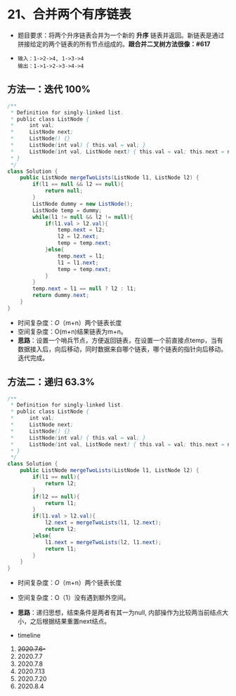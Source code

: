 # 21、合并两个有序链表

- 题目要求：将两个升序链表合并为一个新的 **升序** 链表并返回。新链表是通过拼接给定的两个链表的所有节点组成的。**跟合并二叉树方法很像：#617** 

- ```
  输入：1->2->4, 1->3->4
  输出：1->1->2->3->4->4
  ```

## 方法一：迭代  100%

```java
/**
 * Definition for singly-linked list.
 * public class ListNode {
 *     int val;
 *     ListNode next;
 *     ListNode() {}
 *     ListNode(int val) { this.val = val; }
 *     ListNode(int val, ListNode next) { this.val = val; this.next = next; }
 * }
 */
class Solution {
    public ListNode mergeTwoLists(ListNode l1, ListNode l2) {
        if(l1 == null && l2 == null){
            return null;
        }
        ListNode dummy = new ListNode();
        ListNode temp = dummy;
        while(l1 != null && l2 != null){
            if(l1.val > l2.val){
                temp.next = l2;
                l2 = l2.next;
                temp = temp.next;
            }else{
                temp.next = l1;
                l1 = l1.next;
                temp = temp.next;
            }
        }
        temp.next = l1 == null ? l2 : l1;
        return dummy.next;
    }
}
```

- 时间复杂度：*O*（m+n）两个链表长度
- 空间复杂度：O(m+n)结果链表为m+n。
- **思路**：设置一个哨兵节点，方便返回链表，在设置一个前直接点temp，当有数据接入后，向后移动，同时数据来自哪个链表，哪个链表的指针向后移动。迭代完成。

## 方法二：递归 63.3%

```java
/**
 * Definition for singly-linked list.
 * public class ListNode {
 *     int val;
 *     ListNode next;
 *     ListNode() {}
 *     ListNode(int val) { this.val = val; }
 *     ListNode(int val, ListNode next) { this.val = val; this.next = next; }
 * }
 */
class Solution {
    public ListNode mergeTwoLists(ListNode l1, ListNode l2) {
        if(l1 == null){
            return l2;
        }
        if(l2 == null){
            return l1;
        }
        if(l1.val > l2.val){
            l2.next = mergeTwoLists(l1, l2.next);
            return l2;
        }else{
            l1.next = mergeTwoLists(l2, l1.next);
            return l1;
        }
    }
}
```

- 时间复杂度：*O*（m+n）两个链表长度
- 空间复杂度：O（1）没有遇到额外空间。
- **思路**：递归思想，结束条件是两者有其一为null, 内部操作为比较两当前结点大小，之后根据结果重置next结点。



- timeline

1. ~~2020.7.6-~~
2. 2020.7.7
3. 2020.7.8
4. 2020.7.13
5. 2020.7.20
6. 2020.8.4